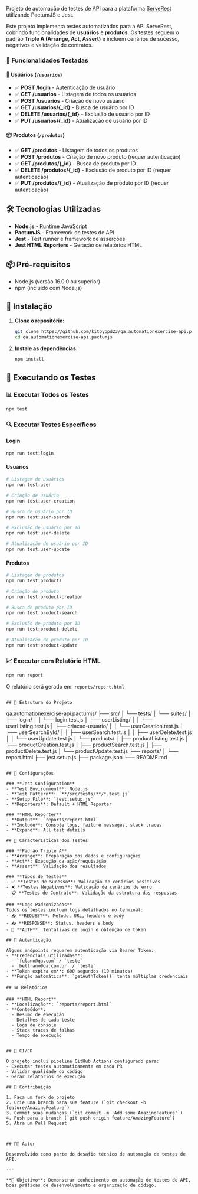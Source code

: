 

Projeto de automação de testes de API para a plataforma [ServeRest](https://serverest.dev) utilizando PactumJS e Jest.


Este projeto implementa testes automatizados para a API ServeRest, cobrindo funcionalidades de **usuários** e **produtos**. Os testes seguem o padrão **Triple A (Arrange, Act, Assert)** e incluem cenários de sucesso, negativos e validação de contratos.

### 🎯 Funcionalidades Testadas

#### 👤 **Usuários (`/usuarios`)**
- ✅ **POST /login** - Autenticação de usuário
- ✅ **GET /usuarios** - Listagem de todos os usuários
- ✅ **POST /usuarios** - Criação de novo usuário
- ✅ **GET /usuarios/{_id}** - Busca de usuário por ID
- ✅ **DELETE /usuarios/{_id}** - Exclusão de usuário por ID
- ✅ **PUT /usuarios/{_id}** - Atualização de usuário por ID

#### 📦 **Produtos (`/produtos`)**
- ✅ **GET /produtos** - Listagem de todos os produtos
- ✅ **POST /produtos** - Criação de novo produto (requer autenticação)
- ✅ **GET /produtos/{_id}** - Busca de produto por ID
- ✅ **DELETE /produtos/{_id}** - Exclusão de produto por ID (requer autenticação)
- ✅ **PUT /produtos/{_id}** - Atualização de produto por ID (requer autenticação)

## 🛠️ Tecnologias Utilizadas

- **Node.js** - Runtime JavaScript
- **PactumJS** - Framework de testes de API
- **Jest** - Test runner e framework de asserções
- **Jest HTML Reporters** - Geração de relatórios HTML

## 📦 Pré-requisitos

- Node.js (versão 16.0.0 ou superior)
- npm (incluído com Node.js)

## 🚀 Instalação

1. **Clone o repositório:**
   ```bash
   git clone https://github.com/kitoyppd23/qa.automationexercise-api.pactumjs.git
   cd qa.automationexercise-api.pactumjs
   ```

2. **Instale as dependências:**
   ```bash
   npm install
   ```

## 🧪 Executando os Testes

### 📊 **Executar Todos os Testes**
```bash
npm test
```

### 🔍 **Executar Testes Específicos**

#### **Login**
```bash
npm run test:login
```

#### **Usuários**
```bash
# Listagem de usuários
npm run test:user

# Criação de usuário
npm run test:user-creation

# Busca de usuário por ID
npm run test:user-search

# Exclusão de usuário por ID
npm run test:user-delete

# Atualização de usuário por ID
npm run test:user-update
```

#### **Produtos**
```bash
# Listagem de produtos
npm run test:products

# Criação de produto
npm run test:product-creation

# Busca de produto por ID
npm run test:product-search

# Exclusão de produto por ID
npm run test:product-delete

# Atualização de produto por ID
npm run test:product-update
```

### 📈 **Executar com Relatório HTML**
```bash
npm run report
```

O relatório será gerado em: `reports/report.html`


```

## 📁 Estrutura do Projeto

```
qa.automationexercise-api.pactumjs/
├── src/
│   └── tests/
│       └── suites/
│           ├── login/
│           │   └── login.test.js
│           ├── userListing/
│           │   └── userListing.test.js
│           ├── criacao-usuario/
│           │   └── userCreation.test.js
│           ├── userSearchById/
│           │   ├── userSearch.test.js
│           │   ├── userDelete.test.js
│           │   └── userUpdate.test.js
│           └── products/
│               ├── productListing.test.js
│               ├── productCreation.test.js
│               ├── productSearch.test.js
│               ├── productDelete.test.js
│               └── productUpdate.test.js
├── reports/
│   └── report.html
├── jest.setup.js
├── package.json
└── README.md
```

## 🔧 Configurações

### **Jest Configuration**
- **Test Environment**: Node.js
- **Test Pattern**: `**/src/tests/**/*.test.js`
- **Setup File**: `jest.setup.js`
- **Reporters**: Default + HTML Reporter

### **HTML Reporter**
- **Output**: `reports/report.html`
- **Include**: Console logs, failure messages, stack traces
- **Expand**: All test details

## 🎯 Características dos Testes

### **Padrão Triple A**
- **Arrange**: Preparação dos dados e configurações
- **Act**: Execução da ação/requisição
- **Assert**: Validação dos resultados

### **Tipos de Testes**
- ✅ **Testes de Sucesso**: Validação de cenários positivos
- ❌ **Testes Negativos**: Validação de cenários de erro
- 📋 **Testes de Contrato**: Validação da estrutura das respostas

### **Logs Padronizados**
Todos os testes incluem logs detalhados no terminal:
- 📤 **REQUEST**: Método, URL, headers e body
- 📥 **RESPONSE**: Status, headers e body
- 🔐 **AUTH**: Tentativas de login e obtenção de token

## 🔐 Autenticação

Alguns endpoints requerem autenticação via Bearer Token:
- **Credenciais utilizadas**:
  - `fulano@qa.com` / `teste`
  - `beltrano@qa.com.br` / `teste`
- **Token expira em**: 600 segundos (10 minutos)
- **Função automática**: `getAuthToken()` tenta múltiplas credenciais

## 📊 Relatórios

### **HTML Report**
- **Localização**: `reports/report.html`
- **Conteúdo**: 
  - Resumo de execução
  - Detalhes de cada teste
  - Logs de console
  - Stack traces de falhas
  - Tempo de execução


## 🚀 CI/CD

O projeto inclui pipeline GitHub Actions configurado para:
- Executar testes automaticamente em cada PR
- Validar qualidade do código
- Gerar relatórios de execução

## 🤝 Contribuição

1. Faça um fork do projeto
2. Crie uma branch para sua feature (`git checkout -b feature/AmazingFeature`)
3. Commit suas mudanças (`git commit -m 'Add some AmazingFeature'`)
4. Push para a branch (`git push origin feature/AmazingFeature`)
5. Abra um Pull Request



## 👨‍💻 Autor

Desenvolvido como parte do desafio técnico de automação de testes de API.

---

**🎯 Objetivo**: Demonstrar conhecimento em automação de testes de API, boas práticas de desenvolvimento e organização de código.
